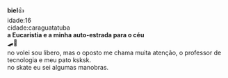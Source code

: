 **biel**👍  
idade:16  
cidade:caraguatatuba  
**a Eucaristia e a minha auto-estrada para o céu**  
🛹🏐  
no volei sou libero, mas o oposto me chama muita atenção, o professor de tecnologia e meu pato ksksk.  
no skate eu sei algumas manobras.
